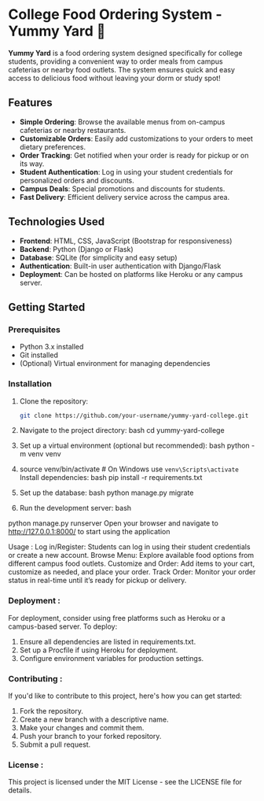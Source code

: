 # College Food Ordering System - Yummy Yard 🍔

**Yummy Yard** is a food ordering system designed specifically for college students, providing a convenient way to order meals from campus cafeterias or nearby food outlets. The system ensures quick and easy access to delicious food without leaving your dorm or study spot!

## Features

- **Simple Ordering**: Browse the available menus from on-campus cafeterias or nearby restaurants.
- **Customizable Orders**: Easily add customizations to your orders to meet dietary preferences.
- **Order Tracking**: Get notified when your order is ready for pickup or on its way.
- **Student Authentication**: Log in using your student credentials for personalized orders and discounts.
- **Campus Deals**: Special promotions and discounts for students.
- **Fast Delivery**: Efficient delivery service across the campus area.

## Technologies Used

- **Frontend**: HTML, CSS, JavaScript (Bootstrap for responsiveness)
- **Backend**: Python (Django or Flask)
- **Database**: SQLite (for simplicity and easy setup)
- **Authentication**: Built-in user authentication with Django/Flask
- **Deployment**: Can be hosted on platforms like Heroku or any campus server.

## Getting Started

### Prerequisites

- Python 3.x installed
- Git installed
- (Optional) Virtual environment for managing dependencies

### Installation

1. Clone the repository:
   ```bash
   git clone https://github.com/your-username/yummy-yard-college.git
2. Navigate to the project directory:
bash
cd yummy-yard-college

3. Set up a virtual environment (optional but recommended):
bash
python -m venv venv

4. source venv/bin/activate  # On Windows use `venv\Scripts\activate`
Install dependencies:
bash
pip install -r requirements.txt

6. Set up the database:
bash
python manage.py migrate

7. Run the development server:
bash

python manage.py runserver
Open your browser and navigate to http://127.0.0.1:8000/ to start using the application

Usage :
Log in/Register: Students can log in using their student credentials or create a new account.
Browse Menu: Explore available food options from different campus food outlets.
Customize and Order: Add items to your cart, customize as needed, and place your order.
Track Order: Monitor your order status in real-time until it’s ready for pickup or delivery.

### Deployment :
For deployment, consider using free platforms such as Heroku or a campus-based server. To deploy:
1. Ensure all dependencies are listed in requirements.txt.
2. Set up a Procfile if using Heroku for deployment.
3. Configure environment variables for production settings.

### Contributing :
If you'd like to contribute to this project, here's how you can get started:

1. Fork the repository.
2. Create a new branch with a descriptive name.
3. Make your changes and commit them.
4. Push your branch to your forked repository.
5. Submit a pull request.

### License :
This project is licensed under the MIT License - see the LICENSE file for details.
